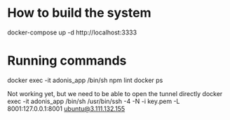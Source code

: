# How to build the system
docker-compose up -d
http://localhost:3333

# Running commands
docker exec -it adonis_app /bin/sh
npm lint
docker ps

Not working yet, but we need to be able to open the tunnel directly
docker exec -it adonis_app /bin/sh /usr/bin/ssh -4 -N -i key.pem -L 8001:127.0.0.1:8001 ubuntu@3.111.132.155